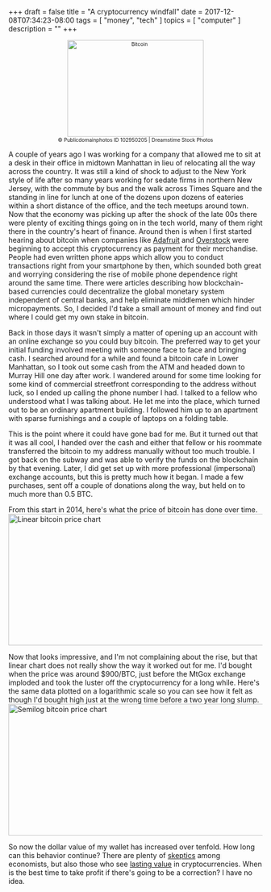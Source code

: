 +++
draft = false
title = "A cryptocurrency windfall"
date = 2017-12-08T07:34:23-08:00
tags = [
  "money",
  "tech"
]
topics = [
  "computer"
]
description = ""
+++

<div align="center" style="font-size:x-small"><img src="https://milkfish08.s3.amazonaws.com/photo/blog/dreamstime_xxl_102950205.jpg" alt="Bitcoin" width="270" height="192" /><br />
© Publicdomainphotos
ID 102950205 | Dreamstime Stock Photos</div>

A couple of years ago I was working for a company that allowed me to sit at
a desk in their office in midtown Manhattan in lieu of relocating all the way
across the country. It was still a kind of shock to adjust to the New York
style of life after so many years working for sedate firms in northern New
Jersey, with the commute by bus and the walk across Times Square and the
standing in line for lunch at one of the dozens upon dozens of eateries within
a short distance of the office, and the tech meetups around town. Now that the
economy was picking up after the shock of the late 00s there were plenty of
exciting things going on in the tech world, many of them right there in the
country's heart of finance. Around then is when I first started hearing about
bitcoin when companies like [Adafruit](https://www.adafruit.com/faq) and
[Overstock](https://www.wired.com/2014/01/overstock-bitcoin-live/) were beginning
to accept this cryptocurrency as payment for their merchandise. People had
even written phone apps which allow you to conduct transactions right from your
smartphone by then, which sounded both great and worrying considering the rise
of mobile phone dependence right around the same time. There were articles
describing how blockchain-based currencies could decentralize the global
monetary system independent of central banks, and help eliminate middlemen which
hinder micropayments. So, I decided I'd take
a small amount of money and find out where I could get my own stake in bitcoin.

Back in those days it wasn't simply a matter of opening up an account with an
online exchange so you could buy bitcoin. The preferred way to get your initial
funding involved meeting with someone face to face and bringing cash. I searched
around for a while and found a bitcoin cafe in Lower Manhattan, so I took out
some cash from the ATM and headed down to Murray Hill one day after work. I
wandered around for some time looking for some kind of commercial streetfront
corresponding to the address without luck, so I ended up calling the phone
number I had. I talked to a fellow who understood what I was talking about. He
let me into the place, which turned out to be an ordinary apartment building. I
followed him up to an apartment with sparse furnishings and a couple of laptops
on a folding table.

This is the point where it could have gone bad for me. But it turned out that it
was all cool, I handed over the cash and either that fellow or his roommate
transferred the bitcoin to my address manually without too much trouble. I got
back on the subway and was able to verify the funds on the blockchain by
that evening. Later, I did get set up with more professional (impersonal)
exchange accounts, but this is pretty much how it began. I made a few purchases,
sent off a couple of donations along the way, but held on to much more than 0.5
BTC.

From this start in 2014, here's what the price of bitcoin has done over time.
<img src="https://milkfish08.s3.amazonaws.com/photo/blog/linearchart.png" alt="Linear bitcoin price chart" width="705" height="261"/>

Now that looks impressive, and I'm not complaining about the rise, but that linear
chart does not really show the way it worked out for me. I'd bought when the
price was around $900/BTC, just before the MtGox exchange imploded and took the
luster off the cryptocurrency for a long while. Here's the same data plotted on
a logarithmic scale so you can see how it felt as though I'd bought high just
at the wrong time before a two year long slump.<br />
<img src="https://milkfish08.s3.amazonaws.com/photo/blog/logchart.png" alt="Semilog bitcoin price chart" width="705" height="261"/>

So now the dollar value of my wallet has increased over tenfold. How long can
this behavior continue? There are plenty of
[skeptics](https://arstechnica.com/tech-policy/2017/12/is-bitcoin-a-bubble-heres-what-two-bubble-experts-told-us/)
among economists, but also those who see
[lasting value](https://fortune.com/2017/12/09/cameron-winklevoss-bitcoin-multitrillion-dollar-asset/)
in cryptocurrencies. When is the best time to take profit if there's going to be
a correction? I have no idea.
